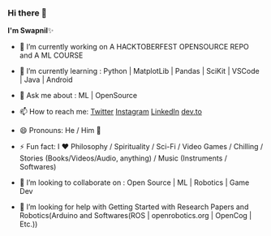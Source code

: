 ### Hi there 👋


**I'm Swapnil**✨



- 🔭 I’m currently working on A HACKTOBERFEST OPENSOURCE REPO and A ML COURSE
- 🌱 I’m currently learning : Python | MatplotLib | Pandas | SciKit | VSCode | Java | Android
- 💬 Ask me about : ML | OpenSource
- 📫 How to reach me: [Twitter](https://twitter.com/SwapnilChand51)
  [Instagram](https://www.instagram.com/ig.swapnilchand/)
  [LinkedIn](https://www.linkedin.com/in/swapnil-chand-887aa117a/)
  [dev.to](https://dev.to/swapnilchand)

- 😄 Pronouns: He / Him 🤦
- ⚡ Fun fact: I ❤️️ Philosophy / Spirituality / Sci-Fi / Video Games / Chilling / Stories (Books/Videos/Audio, anything) / Music (Instruments / Softwares)
- 👯 I’m looking to collaborate on : Open Source | ML | Robotics | Game Dev
- 🤔 I’m looking for help with Getting Started with Research Papers and Robotics(Arduino and Softwares(ROS | openrobotics.org | OpenCog | Etc.))
